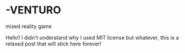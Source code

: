 # -VENTURO
mixed reality game 

Hello1 I didn't understand why I used MIT license but whatever, this is a relaxed post that will stick here forever!
